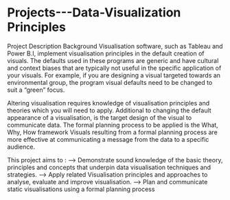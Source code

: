 # Projects---Data-Visualization Principles

Project Description
Background Visualisation software, such as Tableau and Power B.I, implement visualisation principles in the default creation of visuals. The defaults used in these programs are generic and have cultural and context biases that are typically not useful in the specific application of your visuals. For example, if you are designing a visual targeted towards an environmental group, the program visual defaults need to be changed to suit a “green” focus. 

Altering visualisation requires knowledge of visualisation principles and theories which you will need to apply. Additional to changing the default appearance of a visualisation, is the target design of the visual to communicate data. The formal planning process to be applied is the What, Why, How framework Visuals resulting from a formal planning process are more effective at communicating a message from the data to a specific audience.  
 
This project aims to : 
--> Demonstrate sound knowledge of the basic theory, principles and concepts that underpin data visualisation techniques and strategies.
--> Apply related Visualisation principles and approaches to analyse, evaluate and improve visualisation.
--> Plan and communicate static visualisations using a formal planning process 
